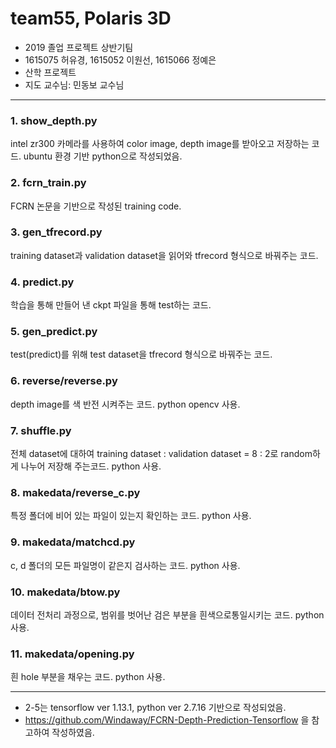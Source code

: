 # team55, Polaris 3D
- 2019 졸업 프로젝트 상반기팀
- 1615075 허유경, 1615052 이원선, 1615066 정예은
- 산학 프로젝트
- 지도 교수님: 민동보 교수님

---
### 1. show_depth.py
intel zr300 카메라를 사용하여 color image, depth image를 받아오고 저장하는 코드.
ubuntu 환경 기반 python으로 작성되었음.

### 2. fcrn_train.py
FCRN 논문을 기반으로 작성된 training code.

### 3. gen_tfrecord.py
training dataset과 validation dataset을 읽어와 tfrecord 형식으로 바꿔주는 코드.

### 4. predict.py
학습을 통해 만들어 낸 ckpt 파일을 통해 test하는 코드.

### 5. gen_predict.py
test(predict)를 위해 test dataset을 tfrecord 형식으로 바꿔주는 코드.

### 6. reverse/reverse.py
depth image를 색 반전 시켜주는 코드.
python opencv 사용.

### 7. shuffle.py
전체 dataset에 대하여 training dataset : validation dataset = 8 : 2로 random하게 나누어 저장해 주는코드.
python 사용.

### 8. makedata/reverse_c.py
특정 폴더에 비어 있는 파일이 있는지 확인하는 코드.
python 사용.

### 9. makedata/matchcd.py
c, d 폴더의 모든 파일명이 같은지 검사하는 코드.
python 사용.

### 10. makedata/btow.py
데이터 전처리 과정으로, 범위를 벗어난 검은 부분을 흰색으로통일시키는 코드.
python 사용.

### 11. makedata/opening.py
흰 hole 부분을 채우는 코드.
python 사용.
 
---
* 2-5는 tensorflow ver 1.13.1, python ver 2.7.16 기반으로 작성되었음.
* https://github.com/Windaway/FCRN-Depth-Prediction-Tensorflow 을 참고하여 작성하였음.
